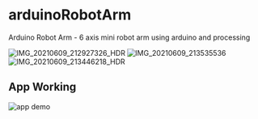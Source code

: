 
# arduinoRobotArm
Arduino Robot Arm - 6 axis mini robot arm using arduino and processing 

![IMG_20210609_212927326_HDR](https://user-images.githubusercontent.com/64323734/121560201-ebe9a480-ca34-11eb-8cd2-0776966c19a5.jpg)
![IMG_20210609_213535536](https://user-images.githubusercontent.com/64323734/121560414-1b98ac80-ca35-11eb-8319-f395a55f2514.jpg)
![IMG_20210609_213446218_HDR](https://user-images.githubusercontent.com/64323734/121560455-25221480-ca35-11eb-8c0f-a16ffa3bcb71.jpg)

## App Working
![app demo](/assets/appDemoCloudConvert.gif)
